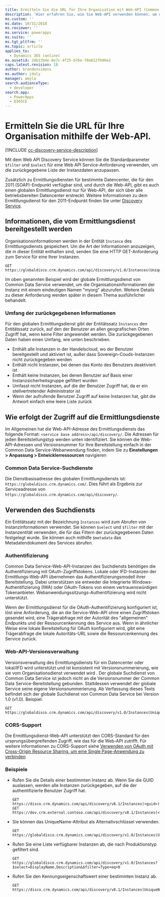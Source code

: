 ```yaml
---
title: Ermitteln Sie die URL für Ihre Organisation mit Web-API (Common Data Service)| Microsoft Docs
description: 'Hier erfahren Sie, wie Sie Web-API verwenden können, um die zur Laufzeit die Organisationen zu erkunden, oder Instanzen, zu denen der angemeldete Benutzer gehört.'
ms.custom: ''
ms.date: 10/31/2018
ms.reviewer: ''
ms.service: powerapps
ms.suite: ''
ms.tgt_pltfrm: ''
ms.topic: article
applies_to:
  - Dynamics 365 (online)
ms.assetid: 2db13b4e-0e7c-4f25-b7be-70a612fb96e2
caps.latest.revision: 18
author: brandonsimons
ms.author: jdaly
manager: amyla
search.audienceType:
  - developer
search.app:
  - PowerApps
  - D365CE
---
```

# <a name="discover-the-url-for-your-organization-using-the-web-api"></a>Ermitteln Sie die URL für Ihre Organisation mithilfe der Web-API.

[!INCLUDE [cc-discovery-service-description](../includes/cc-discovery-service-description.md)]

Mit dem Web API Discovery Service können Sie die Standardparameter `$filter` und `$select` für eine Web API Service-Anforderung verwenden, um die zurückgegebene Liste der Instanzdaten anzupassen.
<!-- TODO should only talk about the global discovery service -->
Zusätzlich zu Ermittlungsdiensten für bestimmte Datencenter, die für den 2011 (SOAP)-Endpunkt verfügbar sind, und durch die Web-API, gibt es auch einen globalen Ermittlungsdienst nur für Web-API, der sich über alle betriebsbereiten Datencenter erstreckt. Weitere Informationen zu dem Ermittlungsdienst für den 2011-Endpunkt finden Sie unter [Discovery Service](../org-service/discovery-service.md).

  
## <a name="information-provided-by-the-discovery-service"></a>Informationen, die vom Ermittlungsdienst bereitgestellt werden 
 
 Organisationsinformationen werden in der Entität `Instance` des Ermittlungsdiensts gespeichert.  Um die Art der Informationen anzuzeigen, die in dieser Entität enthalten sind, senden Sie eine HTTP GET-Anforderung zum Service für eine Ihrer Instanzen.  
  
```http  
GET https://globaldisco.crm.dynamics.com/api/discovery/v1.0/Instances(UniqueName='myorg')  
```  
  
Im oben genannten Beispiel wird der globale Ermittlungsdienst von Common Data Service verwendet, um die Organisationsinformationen der Instanz mit einem eindeutigen Namen "myorg" abzurufen. Weitere Details zu dieser Anforderung werden später in diesem Thema ausführlicher behandelt.  
  
### <a name="scope-of-the-returned-information"></a>Umfang der zurückgegebenen Informationen

Für den globalen Ermittlungsdienst gibt der Entitätssatz `Instances` den Entitätssatz zurück, auf den der Benutzer an allen geografischen Orten Zugriff hat, wenn keine Filter angewendet werden.   Die zurückgegebenen Daten haben einen Umfang, wie unten beschrieben.  
  
-   Enthält alle Instanzen in der Handelscloud, wo der Benutzer bereitgestellt und aktiviert ist, außer dass Sovereign-Couds-Instanzen nicht zurückgegeben werden
-   Enthält nicht Instanzen, bei denen das Konto des Benutzers deaktiviert ist
-   Enthält keine Instanzen, bei denen Benutzer auf Basis einer Instanzsicherheitsgruppe gefiltert wurden
-   Umfasst nicht Instanzen, auf die der Benutzer Zugriff hat, da er ein stellvertretender Administrator ist
-   Wenn der aufrufende Benutzer Zugriff auf keine Instanzen hat, gibt die Antwort einfach eine leere Liste zurück

## <a name="how-to-access-the-discovery-services"></a>Wie erfolgt der Zugriff auf die Ermittlungsdienste

Im Allgemeinen hat die Web-API-Adresse des Ermittlungsdiensts das folgende Format: `<service base address>/api/discovery/`.  Die Adressen für jeden Bereitstellungstyp werden unten identifiziert. Sie können die Web-API-Adressen und Versionsnummer für Ihre Bereitstellung einfach in der Common Data Service-Webanwendung finden, indem Sie zu **Einstellungen > Anpassung > Entwicklerressourcen** navigieren  
  
### <a name="common-data-service-discovery-services"></a>Common Data Service-Suchdienste  

Die Dienstbasisadresse des globalen Ermittlungsdiensts ist: `https://globaldisco.crm.dynamics.com/`. Dies führt als Ergebnis zur Serviceadresse von `https://globaldisco.crm.dynamics.com/api/discovery/`.  
  
<!-- TODO:
The service base address of the Discovery service for a datacenter is : `https://disco.crm[N].dynamics.com/`. This results in the Discovery service address of `https://disco.crm[N].dynamics.com/api/discovery/`. Each datacenter has an N number associated with it. For a complete list of available Common Data Service datacenters, and their N numbers,  see [Download endpoints using Developer resources page](../developer-resources-page.md).   -->
  
## <a name="using-the-discovery-service"></a>Verwenden des Suchdiensts  

Ein Entitätssatz mit der Bezeichnung `Instances` wird zum Abrufen von Instanzinformationen verwendet. Sie können `$select` und `$filter` mit der Instanzentität verwenden, die für das Filtern der zurückgegebenen Daten festgelegt wurde. Sie können auch mithilfe `$metadata` das Metadatendokument des Services abrufen.  
  
### <a name="authentication"></a>Authentifizierung

Common Data Service-Web-API-Instanzen des Suchdiensts benötigen die Authentifizierung mit OAuth-Zugriffstokens. Lokale oder IFD-Instanzen der Ermittlungs-Web-API übernehmen das Authentifizierungsmodell ihrer Bereitstellung. Dabei unterstützen sie entweder die Integrierte Windows-Authentifizierung (IWA) oder OAuth-Tokens von einem vertrauenswürdigen Tokenanbieter. Webanwendungssitzungs-Authentifizierung wird nicht unterstützt.  
  
Wenn der Ermittlungsdienst für die OAuth-Authentifizierung konfiguriert ist, löst eine Anforderung, die an die Service-Web-API ohne einen Zugriffstoken gesendet wird, eine Trägerabfrage mit der Autorität des "allgemeinen" Endpunkts und der Ressourcenkennung des Service aus.  Wenn in ähnlicher Weise eine lokale Bereitstellung für OAuth konfiguriert wird, gibt eine Trägerabfrage die lokale Autoritäts-URL sowie die Ressourcenkennung des Service zurück.  
  
### <a name="web-api-versioning"></a>Web-API-Versionsverwaltung

Versionsverwaltung des Ermittlungsdiensts für ein Datencenter oder lokal/IFD wird unterstützt und ist konsistent mit Versionsnummerierung, wie sie vom Organisationsdienst verwendet wird . Der globale Suchdienst von Common Data Service ist jedoch nicht an die Versionsnummer der Common Data Service-Bereitstellung gebunden. Stattdessen verwendet der globale Service seine eigene Versionsnummerierung. Ab Verfassung dieses Texts befindet sich der globale Suchdienst von Common Data Service bei Version 1.0 (v1.0). Beispiel:  
  
```http  
GET https://globaldisco.crm.dynamics.com/api/discovery/v1.0/Instances(UniqueName='myorg')  
```  
  
### <a name="cors-support"></a>CORS-Support

Die Ermittlungsdienst-Web-API unterstützt den CORS-Standard für den ursprungsübergreifenden Zugriff, wie das für die Web-API zutrifft.  Für weitere Informationen zu CORS-Support siehe [Verwenden von OAuth mit Cross-Origin Resource Sharing, um eine Single Page-Anwendung zu verbinden](../oauth-cross-origin-resource-sharing-connect-single-page-application.md)  
  
### <a name="examples"></a>Beispiele  
  
-   Rufen Sie die Details einer bestimmten Instanz ab. Wenn Sie die GUID auslassen, werden alle Instanzen zurückgegeben, auf die der authentifizierte Benutzer Zugriff hat.  
  
    ```http  
    GET https://disco.crm.dynamics.com/api/discovery/v8.1/Instances(<guid>)  
    GET https://dev.crm.external.contoso.com/api/discovery/v8.1/Instances(<guid>)  
    ```  
  
-   Sie können das UniqueName-Attribut als Alternativschlüssel verwenden.  
  
    ```http  
    GET https://globaldisco.crm.dynamics.com/api/discovery/v1.0/Instances(UniqueName='myorg')  
    ```  
  
-   Rufen Sie eine Liste verfügbarer Instanzen ab, die nach Produktionstyp gefiltert sind.  
  
    ```http  
    GET https://globaldisco.crm.dynamics.com/api/discovery/v1.0/Instances?$select=DisplayName,Description&$filter=Type+eq+0   
    ```  
  
-   Rufen Sie den Kennungseigenschaftswert einer bestimmten Instanz ab.  
  
    ```http  
    GET https://disco.crm.dynamics.com/api/discovery/v8.1/Instances(UniqueName='myorg')/Id/$value  
    ```

<!-- TODO: Add a see also section -->